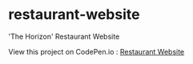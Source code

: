 # restaurant-website
'The Horizon' Restaurant Website

View this project on CodePen.io : [Restaurant Website](https://codepen.io/safirangi/full/Yzrbgxp)
